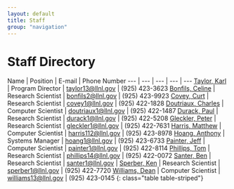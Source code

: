 ```yaml
---
layout: default
title: Staff
group: "navigation"
---
```


# Staff Directory

Name | Position | E-mail | Phone Number
--- | --- | --- | --- | ---
[Taylor, Karl][karl] | Program Director |	taylor13@llnl.gov |	(925) 423-3623
[Bonfils, Celine][celine]	| Research Scientist | bonfils2@llnl.gov | (925) 423-9923
[Covey, Curt][curt]	| Research Scientist	| covey1@llnl.gov	| (925) 422-1828
[Doutriaux, Charles][doutriaux]	| Computer Scientist	| doutriaux1@llnl.gov	| (925) 422-1487
[Durack, Paul][durack]	| Research Scientist	| durack1@llnl.gov	| (925) 422-5208
[Gleckler, Peter][gleckler]	| Research Scientist	| gleckler1@llnl.gov	| (925) 422-7631
[Harris, Matthew][harris]	| Computer Scientist	| harris112@llnl.gov	| (925) 423-8978
[Hoang, Anthony][hoang]	| Systems Manager	| hoang1@llnl.gov	| (925) 423-6733
[Painter, Jeff][painter]	| Computer Scientist	| painter1@llnl.gov	| (925) 422-8114
[Phillips, Tom][phillips]	| Research Scientist	| phillips14@llnl.gov	| (925) 422-0072
[Santer, Ben][santer]	| Research Scientist	| santer1@llnl.gov	|
[Sperber, Ken][sperber]	| Research Scientist	| sperber1@llnl.gov	| (925) 422-7720
[Williams, Dean][williams]	| Computer Scientist	| williams13@llnl.gov	| (925) 423-0145
{: class="table table-striped"}



[karl]: about/staff/Karl/index.html
[celine]: about/staff/celine/index.html
[curt]: about/staff/curt/index.html
[doutriaux]: about/staff/doutriaux/index.html
[durack]: about/staff/durack/index.html
[gleckler]: about/staff/gleckler/index.html
[harris]: about/staff/harris/index.html
[hoang]: about/staff/hoang/index.html
[painter]: about/staff/painter/index.html
[phillips]: about/staff/phillips/index.html
[santer]: about/staff/santer/index.html
[sperber]: about/staff/sperber/index.html
[williams]:about/staff/williams/index.html

